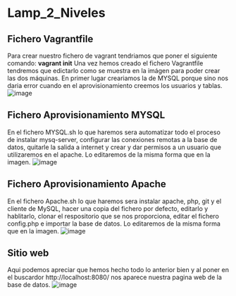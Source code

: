 # Lamp_2_Niveles
## Fichero Vagrantfile
Para crear nuestro fichero de vagrant tendriamos que poner el siguiente comando: **vagrant init**
Una vez hemos creado el fichero Vagrantfile tendremos que edictarlo como se muestra en la imágen para poder crear las dos máquinas. En primer lugar creariamos la de MYSQL porque sino nos daria error cuando en el aprovisionamiento creemos los usuarios y tablas.
![image](https://github.com/user-attachments/assets/61f6eb3f-50a7-4205-8af6-ab8a84e72389)

## Fichero Aprovisionamiento MYSQL
En el fichero MYSQL.sh lo que haremos sera automatizar todo el proceso de instalar mysq-server, configurar las conexiones remotas a la base de datos, quitarle la salida a internet y crear y dar permisos a un usuario que utilizaremos en el apache. Lo editaremos de la misma forma que en la imagen.
![image](https://github.com/user-attachments/assets/fc5378d0-6825-4228-a3de-e6da85bfc829)

## Fichero Aprovisionamiento Apache
En el fichero Apache.sh lo que haremos sera instalar apache, php, git y el cliente de MySQL, hacer una copia del fichero por defecto, editarlo y hablitarlo, clonar el respositorio que se nos proporciona, editar el fichero config.php e importar la base de datos. Lo editaremos de la misma forma que en la imagen.
![image](https://github.com/user-attachments/assets/52f1aa67-8829-43a8-9b8d-de7b37b9b02b)

## Sitio web
Aqui podemos apreciar que hemos hecho todo lo anterior bien y al poner en el buscardor http://localhost:8080/ nos aparece nuestra pagina web de la base de datos.
![image](https://github.com/user-attachments/assets/29296a57-1152-4d7c-8125-a43a694d5ba6)
